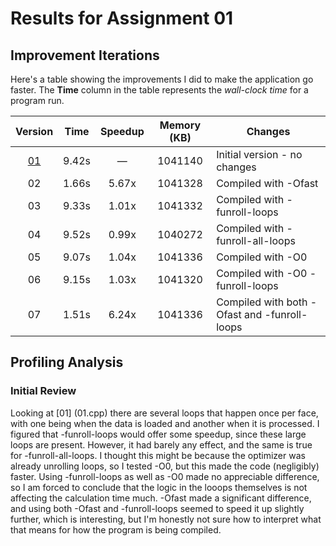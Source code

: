 # Results for Assignment 01

## Improvement Iterations

Here's a table showing the improvements I did to make the application go faster.  The **Time** column in the table represents the _wall-clock time_ for a program run.

| Version | Time | Speedup | Memory (KB) | Changes |
| :-----: | ---- | :-----: | :------: | ------- |
| [01](01.cpp) | 9.42s | &mdash; | 1041140 | Initial version - no changes |
| 02 | 1.66s | 5.67x | 1041328 | Compiled with -Ofast |
| 03 | 9.33s | 1.01x | 1041332 | Compiled with -funroll-loops |
| 04 | 9.52s | 0.99x | 1040272 |  Compiled with -funroll-all-loops |
| 05 | 9.07s | 1.04x | 1041336 |  Compiled with -O0 |
| 06 | 9.15s | 1.03x | 1041320 |  Compiled with -O0 -funroll-loops | 
| 07 | 1.51s | 6.24x | 1041336 | Compiled with both -Ofast and -funroll-loops 

## Profiling Analysis

### Initial Review

Looking at [01] (01.cpp) there are several loops that happen once per face, with one being when the data is loaded and another when it is processed. I figured that -funroll-loops would offer some speedup, since these large loops are present. However, it had barely any effect, and the same is true for -funroll-all-loops. I thought this might be because the optimizer was already unrolling loops, so I tested -O0, but this made the code (negligibly) faster. Using -funroll-loops as well as -O0 made no appreciable difference, so I am forced to conclude that the logic in the looops themselves is not affecting the calculation time much. -Ofast made a significant difference, and using both -Ofast and -funroll-loops seemed to speed it up slightly further, which is interesting, but I'm honestly not sure how to interpret what that means for how the program is being compiled. 
